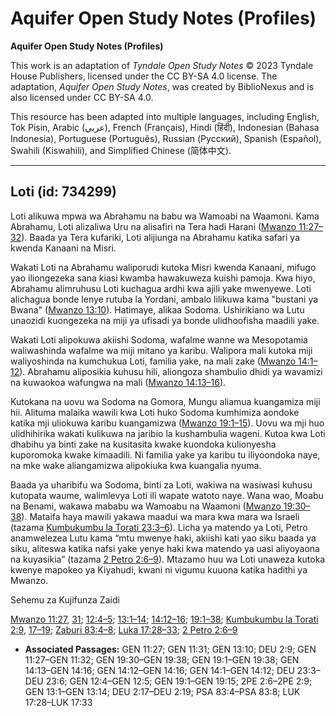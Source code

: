 # Aquifer Open Study Notes (Profiles)

**Aquifer Open Study Notes (Profiles)**

This work is an adaptation of *Tyndale Open Study Notes* © 2023 Tyndale House Publishers, licensed under the CC BY\-SA 4\.0 license. The adaptation, *Aquifer Open Study Notes*, was created by BiblioNexus and is also licensed under CC BY\-SA 4\.0\.

This resource has been adapted into multiple languages, including English, Tok Pisin, Arabic (عربي), French (Français), Hindi (हिंदी), Indonesian (Bahasa Indonesia), Portuguese (Português), Russian (Русский), Spanish (Español), Swahili (Kiswahili), and Simplified Chinese (简体中文).



--------------------------------

## Loti (id: 734299)

Loti alikuwa mpwa wa Abrahamu na babu wa Wamoabi na Waamoni. Kama Abrahamu, Loti alizaliwa Uru na alisafiri na Tera hadi Harani ([Mwanzo 11:27–32](https://ref.ly/Gen11:27-Gen11:32)). Baada ya Tera kufariki, Loti alijiunga na Abrahamu katika safari ya kwenda Kanaani na Misri.

Wakati Loti na Abrahamu waliporudi kutoka Misri kwenda Kanaani, mifugo yao iliongezeka sana kiasi kwamba hawakuweza kuishi pamoja. Kwa hiyo, Abrahamu alimruhusu Loti kuchagua ardhi kwa ajili yake mwenyewe. Loti alichagua bonde lenye rutuba la Yordani, ambalo lilikuwa kama "bustani ya Bwana" ([Mwanzo 13:10](https://ref.ly/Gen13:10)). Hatimaye, alikaa Sodoma. Ushirikiano wa Lutu unaozidi kuongezeka na miji ya ufisadi ya bonde ulidhoofisha maadili yake.

Wakati Loti alipokuwa akiishi Sodoma, wafalme wanne wa Mesopotamia waliwashinda wafalme wa miji mitano ya karibu. Walipora mali kutoka miji waliyoshinda na kumchukua Loti, familia yake, na mali zake ([Mwanzo 14:1–12](https://ref.ly/Gen14:1-Gen14:12)). Abrahamu aliposikia kuhusu hili, aliongoza shambulio dhidi ya wavamizi na kuwaokoa wafungwa na mali ([Mwanzo 14:13–16](https://ref.ly/Gen14:13-Gen14:16)).

Kutokana na uovu wa Sodoma na Gomora, Mungu aliamua kuangamiza miji hii. Alituma malaika wawili kwa Loti huko Sodoma kumhimiza aondoke katika mji uliokuwa karibu kuangamizwa ([Mwanzo 19:1–15](https://ref.ly/Gen19:1-Gen19:15)). Uovu wa mji huo ulidhihirika wakati kulikuwa na jaribio la kushambulia wageni. Kutoa kwa Loti dhabihu ya binti zake na kusitasita kwake kuondoka kulionyesha kuporomoka kwake kimaadili. Ni familia yake ya karibu tu iliyoondoka naye, na mke wake aliangamizwa alipokiuka kwa kuangalia nyuma.

Baada ya uharibifu wa Sodoma, binti za Loti, wakiwa na wasiwasi kuhusu kutopata waume, walimlevya Loti ili wapate watoto naye. Wana wao, Moabu na Benami, wakawa mababu wa Wamoabu na Waamoni ([Mwanzo 19:30–38](https://ref.ly/Gen19:30-Gen19:38)). Mataifa haya mawili yakawa maadui wa mara kwa mara wa Israeli (tazama [Kumbukumbu la Torati 23:3–6](https://ref.ly/Deut23:3-Deut23:6)). Licha ya matendo ya Loti, Petro anamwelezea Lutu kama “mtu mwenye haki, akiishi kati yao siku baada ya siku, aliteswa katika nafsi yake yenye haki kwa matendo ya uasi aliyoyaona na kuyasikia” (tazama [2 Petro 2:6–9](https://ref.ly/2Pet2:6-2Pet2:9)). Mtazamo huu wa Loti unaweza kutoka kwenye mapokeo ya Kiyahudi, kwani ni vigumu kuuona katika hadithi ya Mwanzo.

Sehemu za Kujifunza Zaidi

[Mwanzo 11:27](https://ref.ly/Gen11:27), [31](https://ref.ly/Gen11:31); [12:4–5](https://ref.ly/Gen12:4-Gen12:5); [13:1–14](https://ref.ly/Gen13:1-Gen13:14); [14:12–16](https://ref.ly/Gen14:12-Gen14:16); [19:1–38](https://ref.ly/Gen19:1-Gen19:38); [Kumbukumbu la Torati 2:9](https://ref.ly/Deut2:9), [17–19](https://ref.ly/Deut2:17-Deut2:19); [Zaburi 83:4–8](https://ref.ly/Ps83:4-Ps83:8); [Luka 17:28–33](https://ref.ly/Luke17:28-Luke17:33); [2 Petro 2:6–9](https://ref.ly/2Pet2:6-2Pet2:9)

* **Associated Passages:** GEN 11:27; GEN 11:31; GEN 13:10; DEU 2:9; GEN 11:27–GEN 11:32; GEN 19:30–GEN 19:38; GEN 19:1–GEN 19:38; GEN 14:13–GEN 14:16; GEN 14:12–GEN 14:16; GEN 14:1–GEN 14:12; DEU 23:3–DEU 23:6; GEN 12:4–GEN 12:5; GEN 19:1–GEN 19:15; 2PE 2:6–2PE 2:9; GEN 13:1–GEN 13:14; DEU 2:17–DEU 2:19; PSA 83:4–PSA 83:8; LUK 17:28–LUK 17:33


